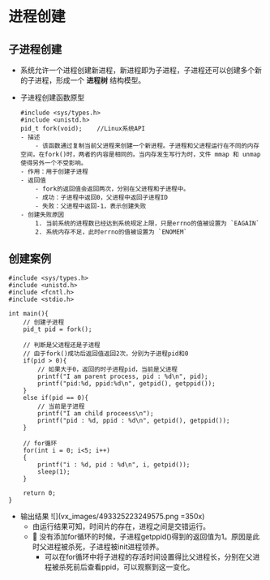 # 进程创建
## 子进程创建
- 系统允许一个进程创建新进程，新进程即为子进程，子进程还可以创建多个新的子进程，形成一个 **进程树** 结构模型。
- 子进程创建函数原型

    ```
    #include <sys/types.h>
    #include <unistd.h>
    pid_t fork(void);    //Linux系统API
    - 描述
        - 该函数通过复制当前父进程来创建一个新进程。子进程和父进程运行在不同的内存空间，在fork()时，两者的内容是相同的。当内存发生写行为时，文件 mmap 和 unmap 使得另外一个不受影响。
    - 作用：用于创建子进程
    - 返回值
        - fork的返回值会返回两次，分别在父进程和子进程中。
        - 成功：子进程中返回0，父进程中返回子进程ID
        - 失败：父进程中返回-1，表示创建失败
    - 创建失败原因
        1. 当前系统的进程数已经达到系统规定上限，只是errno的值被设置为 `EAGAIN` 
        2. 系统内存不足，此时errno的值被设置为 `ENOMEM` 
    ```
    
## 创建案例

```
#include <sys/types.h>
#include <unistd.h>
#include <fcntl.h>
#include <stdio.h>

int main(){
    // 创建子进程
    pid_t pid = fork();

    // 判断是父进程还是子进程
    // 由于fork()成功后返回值返回2次，分别为子进程pid和0
    if(pid > 0){
        // 如果大于0，返回的时子进程pid，当前是父进程
        printf("I am parent process, pid : %d\n", pid);
        printf("pid:%d, ppid:%d\n", getpid(), getppid());
    }
    else if(pid == 0){
        // 当前是子进程
        printf("I am child proceess\n");
        printf("pid : %d, ppid : %d\n", getpid(), getppid());
    }

    // for循环
    for(int i = 0; i<5; i++)
    {
        printf("i : %d, pid : %d\n", i, getpid());
        sleep(1);
    }

    return 0;
} 
```

- 输出结果
    ![](vx_images/493325223249575.png =350x)
    - 由运行结果可知，时间片的存在，进程之间是交错运行。
    - 🌂 没有添加for循环的时候，子进程getppid()得到的返回值为1。原因是此时父进程被杀死，子进程被init进程领养。
        - 可以在for循环中将子进程的存活时间设置得比父进程长，分别在父进程被杀死前后查看ppid，可以观察到这一变化。
        

